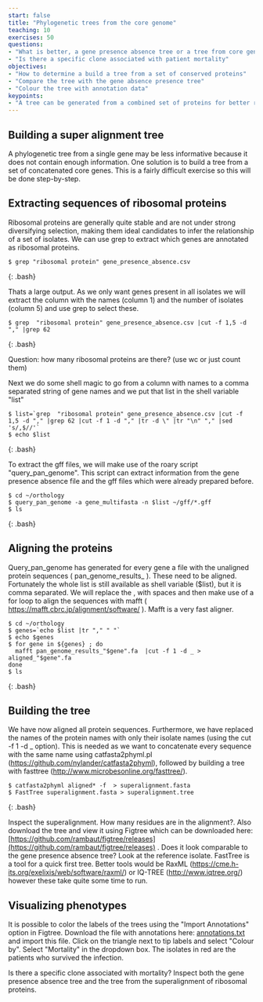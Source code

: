 ```yaml
---
start: false
title: "Phylogenetic trees from the core genome"
teaching: 10
exercises: 50
questions:
- "What is better, a gene presence absence tree or a tree from core genes/proteins"
- "Is there a specific clone associated with patient mortality"
objectives:
- "How to determine a build a tree from a set of conserved proteins"
- "Compare the tree with the gene absence presence tree"
- "Colour the tree with annotation data"
keypoints:
- "A tree can be generated from a combined set of proteins for better resolution"
---
```


## Building a super alignment tree

A phylogenetic tree from a single gene may be less informative because it does not contain enough information. One solution is to build a tree from a set of concatenated core genes. This is a fairly difficult exercise so this will be done step-by-step.

## Extracting sequences of ribosomal proteins

Ribosomal proteins are generally quite stable and are not under strong diversifying selection, making them ideal candidates to infer the relationship of a set of isolates. We can use grep to extract which genes are annotated as ribosomal proteins.

~~~
$ grep "ribosomal protein" gene_presence_absence.csv
~~~
{: .bash}

Thats a large output. As we only want genes present in all isolates we will extract the column with the names (column 1) and the number of isolates (column 5) and use grep to select these. 

~~~
$ grep  "ribosomal protein" gene_presence_absence.csv |cut -f 1,5 -d "," |grep 62
~~~
{: .bash}

Question: how many ribosomal proteins are there? (use wc or just count them)

Next we do some shell magic to go from a column with names to a comma separated string of gene names and we put that list in the shell variable "list"

~~~
$ list=`grep  "ribosomal protein" gene_presence_absence.csv |cut -f 1,5 -d "," |grep 62 |cut -f 1 -d "," |tr -d \" |tr "\n" "," |sed 's/,$//'`
$ echo $list
~~~
{: .bash}

To extract the gff files, we will make use of the roary script "query_pan_genome". This script can extract information from the gene presence absence file and the gff files which were already prepared before. 

~~~
$ cd ~/orthology
$ query_pan_genome -a gene_multifasta -n $list ~/gff/*.gff
$ ls
~~~
{: .bash}

## Aligning the proteins

Query_pan_genome has generated for every gene a file with the unaligned protein sequences ( pan_genome_results_<protein> ). These need to be aligned. Fortunately the whole list is still available as shell variable ($list), but it is comma separated. We will replace the , with spaces and then make use of a for loop to align the sequences with mafft ( https://mafft.cbrc.jp/alignment/software/ ). Mafft is a very fast aligner. 
  
  ~~~
$ cd ~/orthology
$ genes=`echo $list |tr "," " "`
$ echo $genes
$ for gene in ${genes} ; do 
    mafft pan_genome_results_"$gene".fa  |cut -f 1 -d _ > aligned_"$gene".fa
  done
$ ls
  ~~~
{: .bash} 

## Building the tree

We have now aligned all protein sequences. Furthermore, we have replaced the names of the protein names with only their isolate names (using the cut -f 1 -d _ option). This is needed as we want to concatenate every sequence with the same name using catfasta2phyml.pl (https://github.com/nylander/catfasta2phyml), followed by building a tree with fasttree (http://www.microbesonline.org/fasttree/).

~~~
$ catfasta2phyml aligned* -f  > superalignment.fasta
$ FastTree superalignment.fasta > superalignment.tree
~~~
{: .bash} 

Inspect the superalignment. How many residues are in the alignment?. Also download the tree and view it using Figtree which can be downloaded here: [https://github.com/rambaut/figtree/releases](https://github.com/rambaut/figtree/releases) . Does it look comparable to the gene presence absence tree?  Look at the reference isolate. FastTree is a tool for a quick first tree. Better tools would be RaxML (https://cme.h-its.org/exelixis/web/software/raxml/) or IQ-TREE (http://www.iqtree.org/) however these take quite some time to run.

## Visualizing phenotypes

It is possible to color the labels of the trees using the "Import Annotations" option in Figtree. Download the file with annotations here: [annotations.txt](../files/annotations.txt) and import this file. Click on the triangle next to tip labels and select "Colour by". Select "Mortality" in the dropdown box. The isolates in red are the patients who survived the infection. 

Is there a specific clone associated with mortality? Inspect both the gene presence absence tree and the tree from the superalignment of ribosomal proteins. 

